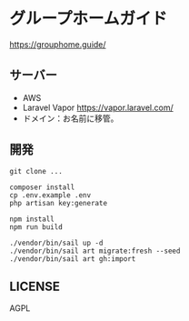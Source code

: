 # グループホームガイド

https://grouphome.guide/

## サーバー
- AWS
- Laravel Vapor https://vapor.laravel.com/
- ドメイン：お名前に移管。

## 開発
```shell
git clone ...

composer install
cp .env.example .env
php artisan key:generate

npm install
npm run build

./vendor/bin/sail up -d
./vendor/bin/sail art migrate:fresh --seed
./vendor/bin/sail art gh:import
```

## LICENSE
AGPL  
